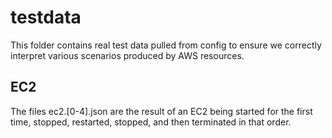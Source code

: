 # testdata #

This folder contains real test data pulled from config to ensure we correctly interpret various scenarios produced by AWS resources.

## EC2 ##

The files ec2.[0-4].json are the result of an EC2 being started for the first time, stopped, restarted, stopped, and then terminated in that order.